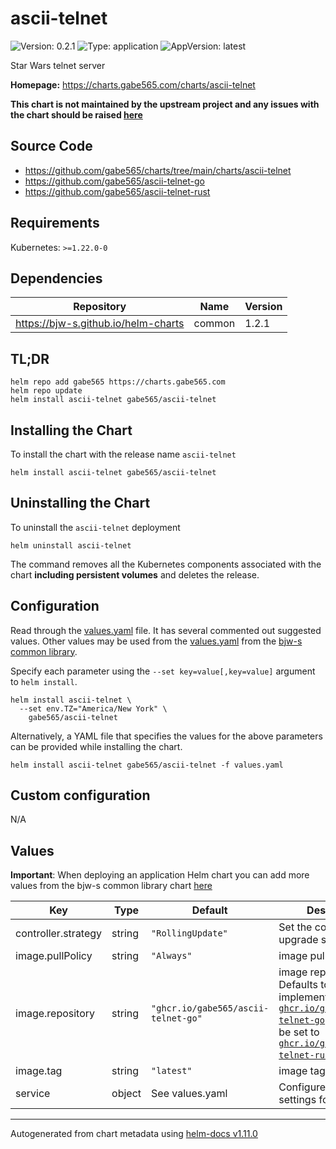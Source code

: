 # ascii-telnet

![Version: 0.2.1](https://img.shields.io/badge/Version-0.2.1-informational?style=flat)
![Type: application](https://img.shields.io/badge/Type-application-informational?style=flat)
![AppVersion: latest](https://img.shields.io/badge/AppVersion-latest-informational?style=flat)

Star Wars telnet server

**Homepage:** <https://charts.gabe565.com/charts/ascii-telnet>

**This chart is not maintained by the upstream project and any issues with the chart should be raised [here](https://github.com/gabe565/charts/issues/new)**

## Source Code

* <https://github.com/gabe565/charts/tree/main/charts/ascii-telnet>
* <https://github.com/gabe565/ascii-telnet-go>
* <https://github.com/gabe565/ascii-telnet-rust>

## Requirements

Kubernetes: `>=1.22.0-0`

## Dependencies

| Repository | Name | Version |
|------------|------|---------|
| https://bjw-s.github.io/helm-charts | common | 1.2.1 |

## TL;DR

```console
helm repo add gabe565 https://charts.gabe565.com
helm repo update
helm install ascii-telnet gabe565/ascii-telnet
```

## Installing the Chart

To install the chart with the release name `ascii-telnet`

```console
helm install ascii-telnet gabe565/ascii-telnet
```

## Uninstalling the Chart

To uninstall the `ascii-telnet` deployment

```console
helm uninstall ascii-telnet
```

The command removes all the Kubernetes components associated with the chart **including persistent volumes** and deletes the release.

## Configuration

Read through the [values.yaml](./values.yaml) file. It has several commented out suggested values.
Other values may be used from the [values.yaml](https://github.com/bjw-s/helm-charts/tree/main/charts/library/common/values.yaml) from the [bjw-s common library](https://github.com/bjw-s/helm-charts/tree/main/charts/library/common).

Specify each parameter using the `--set key=value[,key=value]` argument to `helm install`.

```console
helm install ascii-telnet \
  --set env.TZ="America/New York" \
    gabe565/ascii-telnet
```

Alternatively, a YAML file that specifies the values for the above parameters can be provided while installing the chart.

```console
helm install ascii-telnet gabe565/ascii-telnet -f values.yaml
```

## Custom configuration

N/A

## Values

**Important**: When deploying an application Helm chart you can add more values from the bjw-s common library chart [here](https://github.com/bjw-s/helm-charts/tree/main/charts/library/common)

| Key | Type | Default | Description |
|-----|------|---------|-------------|
| controller.strategy | string | `"RollingUpdate"` | Set the controller upgrade strategy |
| image.pullPolicy | string | `"Always"` | image pull policy |
| image.repository | string | `"ghcr.io/gabe565/ascii-telnet-go"` | image repository.    Defaults to Go implementation at [`ghcr.io/gabe565/ascii-telnet-go`](https://ghcr.io/gabe565/ascii-telnet-go),    but can also be set to [`ghcr.io/gabe565/ascii-telnet-rust`](https://ghcr.io/gabe565/ascii-telnet-rust). |
| image.tag | string | `"latest"` | image tag |
| service | object | See values.yaml | Configures service settings for the chart. |

----------------------------------------------
Autogenerated from chart metadata using [helm-docs v1.11.0](https://github.com/norwoodj/helm-docs/releases/v1.11.0)
